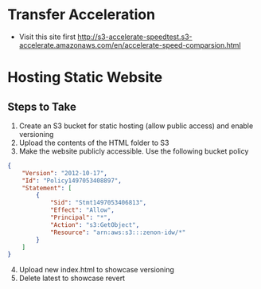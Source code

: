 
# Transfer Acceleration
- Visit this site first http://s3-accelerate-speedtest.s3-accelerate.amazonaws.com/en/accelerate-speed-comparsion.html

# Hosting Static Website
## Steps to Take
1. Create an S3 bucket for static hosting (allow public access) and enable versioning
2. Upload the contents of the HTML folder to S3
3. Make the website publicly accessible. Use the following bucket policy
```json
{
    "Version": "2012-10-17",
    "Id": "Policy1497053408897",
    "Statement": [
        {
            "Sid": "Stmt1497053406813",
            "Effect": "Allow",
            "Principal": "*",
            "Action": "s3:GetObject",
            "Resource": "arn:aws:s3:::zenon-idw/*"
        }
    ]
}
```
4. Upload new index.html to showcase versioning
5. Delete latest to showcase revert